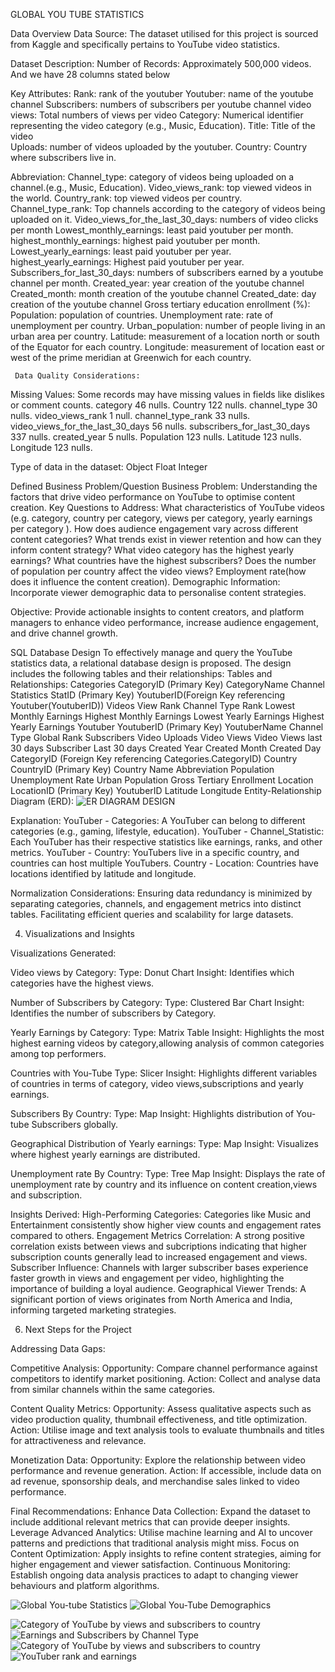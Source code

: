 
GLOBAL YOU TUBE STATISTICS

Data Overview
Data Source:
The dataset utilised for this project is sourced from Kaggle and specifically pertains to YouTube video statistics.

Dataset Description:
Number of Records: Approximately 500,000 videos. 
And we have 28 columns stated below

Key Attributes:
Rank: rank of the youtuber 
Youtuber: name of the youtube channel
Subscribers: numbers of subscribers per youtube channel
video views: Total numbers of views per video
Category: Numerical identifier representing the video category (e.g., Music, Education).
Title: Title of the video     
Uploads: number of videos uploaded by the youtuber.
Country: Country where subscribers live in.

Abbreviation:
Channel_type: category of videos being uploaded on a channel.(e.g., Music, Education).
 Video_views_rank: top viewed videos in the world.
Country_rank: top viewed videos per country.
Channel_type_rank: Top channels according to the category of videos being uploaded on it.
 Video_views_for_the_last_30_days: numbers of video clicks per month 
Lowest_monthly_earnings: least paid youtuber per month.
 highest_monthly_earnings: highest paid youtuber per month.
Lowest_yearly_earnings: least paid youtuber per year.
 highest_yearly_earnings: Highest paid youtuber per year.
Subscribers_for_last_30_days: numbers of subscribers earned by a youtube channel per month.
 Created_year: year creation of the youtube channel
Created_month: month creation of the youtube channel
Created_date: day creation of the youtube channel
 Gross tertiary education enrollment (%):
Population: population of countries.
 Unemployment rate: rate of unemployment per country. 
Urban_population: number of people living in an urban area per country.
Latitude: measurement of a location north or south of the Equator for each country. 
Longitude: measurement of location east or west of the prime meridian at Greenwich for each country.

     Data Quality Considerations:
Missing Values: Some records may have missing values in fields like dislikes or comment counts.
category                             46 nulls.
Country                             122 nulls.
channel_type                         30 nulls.
video_views_rank                      1 null.
channel_type_rank                    33 nulls.
video_views_for_the_last_30_days     56 nulls.
subscribers_for_last_30_days        337 nulls.
created_year                          5 nulls.
Population                          123 nulls.
Latitude                            123 nulls.
Longitude                           123 nulls.

 Type of data in the dataset: 
Object
Float 
Integer 





Defined Business Problem/Question
Business Problem:
Understanding the factors that drive video performance on YouTube to optimise content creation.
Key Questions to Address:
What characteristics of YouTube videos (e.g. category, country per category, views per category, yearly earnings per category ).
How does audience engagement vary across different content categories?
What trends exist in viewer retention and how can they inform content strategy?
What video category has the highest yearly earnings?
What countries have the highest subscribers?
Does the number of population per country affect the video views?
Employment rate(how does it influence the content creation).
Demographic Information: Incorporate viewer demographic data to personalise content strategies.

Objective:
Provide actionable insights to content creators, and platform managers to enhance video performance, increase audience engagement, and drive channel growth.



 SQL Database Design
To effectively manage and query the YouTube statistics data, a relational database design is proposed. The design includes the following tables and their relationships:
Tables and Relationships:
Categories
CategoryID (Primary Key)
CategoryName
Channel Statistics
StatID (Primary Key)
YoutuberID(Foreign Key referencing Youtuber(YoutuberID))
Videos View Rank
Channel Type Rank
Lowest Monthly Earnings
Highest Monthly Earnings
Lowest Yearly Earnings
Highest Yearly Earnings
Youtuber
YoutuberID (Primary Key)
YoutuberName
Channel Type
Global Rank
Subscribers
Video Uploads
Video Views
Video Views last 30 days
Subscriber Last 30 days
Created Year
Created Month
Created Day
CategoryID (Foreign Key referencing Categories.CategoryID)
Country
CountryID (Primary Key)
Country Name
Abbreviation
Population
Unemployment Rate
Urban Population
Gross Tertiary Enrollment
Location
LocationID (Primary Key)
YoutuberID 
Latitude 
Longitude
Entity-Relationship Diagram (ERD):
![ER DIAGRAM DESIGN](https://github.com/user-attachments/assets/0938e083-32ef-4c31-af8c-ec6923fd4c5b)






Explanation:
YouTuber - Categories: A YouTuber can belong to different categories (e.g., gaming, lifestyle, education).
YouTuber - Channel_Statistic: Each YouTuber has their respective statistics like earnings, ranks, and other metrics.
YouTuber - Country: YouTubers live in a specific country, and countries can host multiple YouTubers.
Country - Location: Countries have locations identified by latitude and longitude.

Normalization Considerations:
Ensuring data redundancy is minimized by separating categories, channels, and engagement metrics into distinct tables.
Facilitating efficient queries and scalability for large datasets.

4. Visualizations and Insights
   
Visualizations Generated:

Video views by Category:
Type: Donut Chart
Insight: Identifies which categories have the highest views.

Number of Subscribers by Category:
Type: Clustered Bar Chart
Insight: Identifies the number of subscribers by Category.

Yearly Earnings by Category:
Type: Matrix Table
Insight: Highlights the most highest earning videos by category,allowing analysis of common categories among top performers.

Countries with You-Tube
Type: Slicer
Insight: Highlights different variables of countries in terms of category, video views,subscriptions and yearly earnings.

Subscribers By Country:
Type: Map
Insight: Highlights distribution of You-tube Subscribers globally.

Geographical Distribution of Yearly earnings:
Type: Map
Insight: Visualizes where highest yearly earnings are distributed.

Unemployment rate By Country:
Type: Tree Map
Insight: Displays the rate of unemployment rate by country and its influence on content creation,views and subscription.

Insights Derived:
High-Performing Categories:
Categories like Music and Entertainment consistently show higher view counts and engagement rates compared to others.
Engagement Metrics Correlation:
A strong positive correlation exists between views and subcriptions indicating that higher subscription counts generally lead to increased engagement and views.
Subscriber Influence:
Channels with larger subscriber bases experience faster growth in views and engagement per video, highlighting the importance of building a loyal audience.
Geographical Viewer Trends:
A significant portion of views originates from North America and India, informing targeted marketing strategies.

6. Next Steps for the Project
   
Addressing Data Gaps:

Competitive Analysis:
Opportunity: Compare channel performance against competitors to identify market positioning.
Action: Collect and analyse data from similar channels within the same categories.

Content Quality Metrics:
Opportunity: Assess qualitative aspects such as video production quality, thumbnail effectiveness, and title optimization.
Action: Utilise image and text analysis tools to evaluate thumbnails and titles for attractiveness and relevance.

Monetization Data:
Opportunity: Explore the relationship between video performance and revenue generation.
Action: If accessible, include data on ad revenue, sponsorship deals, and merchandise sales linked to video performance.

Final Recommendations:
Enhance Data Collection: Expand the dataset to include additional relevant metrics that can provide deeper insights.
Leverage Advanced Analytics: Utilise machine learning and AI to uncover patterns and predictions that traditional analysis might miss.
Focus on Content Optimization: Apply insights to refine content strategies, aiming for higher engagement and viewer satisfaction.
Continuous Monitoring: Establish ongoing data analysis practices to adapt to changing viewer behaviours and platform algorithms.



![Global You-tube Statistics](https://github.com/user-attachments/assets/5c2f2799-23fc-4530-bb03-3240684fab57)
![Global You-Tube Demographics](https://github.com/user-attachments/assets/f77af95e-529d-4f63-b960-f3558a92f225)

![Category of YouTube by views and subscribers to country](https://github.com/user-attachments/assets/1902ffbe-18be-4bfe-b166-d96828d1abb7)
![Earnings and Subscribers by Channel Type](https://github.com/user-attachments/assets/8656107f-9c74-461e-a3b4-97bf0f0d17fd)
![Category of YouTube by views and subscribers to country](https://github.com/user-attachments/assets/5dea44e8-dc8a-4c4e-a813-b2fa9fb5adde)
![YouTuber rank and earnings](https://github.com/user-attachments/assets/524c3f37-808e-466d-8344-62bc2f04bc59)


